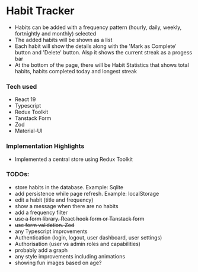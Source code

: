 # Habit Tracker

- Habits can be added with a frequency pattern (hourly, daily, weekly, fortnightly and monthly) selected
- The added habits will be shown as a list
- Each habit will show the details along with the 'Mark as Complete' button and 'Delete' button. Alsp it shows the current streak as a progess bar
- At the bottom of the page, there will be Habit Statistics that shows total habits, habits completed today and longest streak

### Tech used

- React 19
- Typescript
- Redux Toolkit
- Tanstack Form
- Zod
- Material-UI

### Implementation Highlights

- Implemented a central store using Redux Toolkit

### TODOs:

- store habits in the database. Example: Sqlite
- add persistence while page refresh. Example: localStorage
- edit a habit (title and frequency)
- show a message when there are no habits
- add a frequency filter
- ~~use a form library. React hook form or Tanstack form~~
- ~~use form validation. Zod~~
- any Typescript improvements
- Authentication (login, logout, user dashboard, user settings)
- Authorisation (user vs admin roles and capabilities)
- probably add a graph
- any style improvements including animations
- showing fun images based on age?
